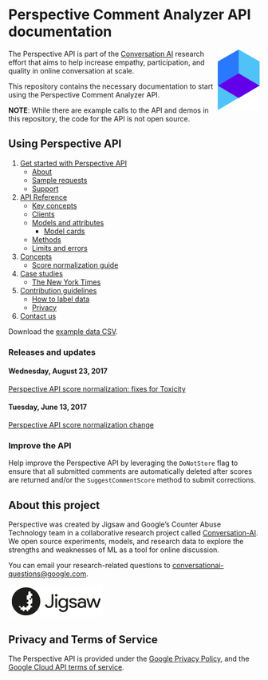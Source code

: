 # Perspective Comment Analyzer API documentation

<img align="right" src="img/logo.png" alt="Perspective API logo" />The Perspective API is part of the [Conversation AI](https://conversationai.github.io) research effort that
aims to help increase empathy, participation, and quality in online conversation at scale.

This repository contains the necessary documentation to start using the Perspective Comment Analyzer API. 

**NOTE**: While there are example calls to the API and demos in this repository, the code for the API is not open source.

## Using Perspective API

1. [Get started with Perspective API](1-get-started/)
   + [About](1-get-started/about.md)
   + [Sample requests](1-get-started/sample.md)
   + [Support](1-get-started/support.md)
1. [API Reference](2-api/)
   + [Key concepts](2-api/key-concepts)
   + [Clients](2-api/clients.md)
   + [Models and attributes](2-api/models.md)
      + [Model cards](2-api/model-cards/README.md)
   + [Methods](2-api/methods.md)
   + [Limits and errors](2-api/limits.md)
1. [Concepts](3-concepts/)
   + [Score normalization guide](3-concepts/score-normalization.md)
1. [Case studies](4-case-studies/)
   + [The New York Times](4-case-studies/nyt.md)
1. [Contribution guidelines](5-contribute/)
   + [How to label data](5-contribute/label-data.md)
   + [Privacy](5-contribute/privacy.md)
1. [Contact us](6-contact/)

Download the [example data CSV](example_data/perspective_wikipedia_2k_score_sample_20180829.csv).

### Releases and updates

#### Wednesday, August 23, 2017

[Perspective API score normalization: fixes for Toxicity](releases/20170823-score_normalization_v2.md)

#### Tuesday, June 13, 2017
[Perspective API score normalization change](releases/20170613-score_normalization_v1.md)

### Improve the API

Help improve the Perspective API by leveraging the `DoNotStore` flag to ensure that all submitted
comments are automatically deleted after scores are returned and/or the `SuggestCommentScore` method 
to submit corrections.

## About this project

Perspective was created by Jigsaw and Google’s Counter Abuse Technology team in a collaborative research project called [Conversation-AI](https://conversationai.github.io/). We open source experiments, models, and research data to explore the strengths and weaknesses of ML as a tool for online discussion.

You can email your research-related questions to [conversationai-questions@google.com](mailto:conversationai-questions@google.com).

![Jigsaw logo](img/jigsaw-logo.jpg)

## Privacy and Terms of Service

The Perspective API is provided under the [Google Privacy Policy](https://www.google.com/intl/en/policies/privacy/),
and the [Google Cloud API terms of service](https://www.google.com/intl/en/policies/terms/).
